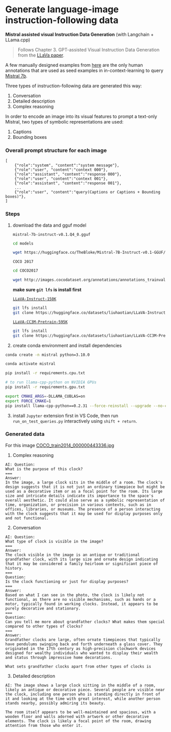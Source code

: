 # Generate language-image instruction-following data

**Mistral assisted visual Instruction Data Generation**
(with Langchain + LLama.cpp)

>Follows Chapter 3. GPT-assisted Visual Instruction Data Generation from the [LLaVa paper](https://arxiv.org/pdf/2304.08485.pdf).

A few manually designed examples from [here](https://github.com/haotian-liu/LLaVA/tree/main/playground/data/prompts) are the only human annotations that are used as seed examples in in-context-learning to query [Mistral 7b](https://mistral.ai/news/announcing-mistral-7b/).

Three types of instruction-following data are generated this way:
1. Conversation
2. Detailed description
2. Complex reasoning

In order to encode an image into its visual features to prompt a text-only Mistral, two types of symbolic representations are used:
1. Captions
2. Bounding boxes

### Overall prompt structure for each image
```
[
    {"role":"system", "content":"system message"},
    {"role":"user", "content":"context 000"},
    {"role":"assistant", "content":"response 000"},
    {"role":"user", "content":"context 001"},
    {"role":"assistant", "content":"response 001"},
    ...
    {"role":"user", "content":"query(Captions or Captions + Bounding boxes)"},
]
```

### Steps

1. download the data and gguf model

    `mistral-7b-instruct-v0.1.Q4_0.gguf`
    ```bash
    cd models

    wget https://huggingface.co/TheBloke/Mistral-7B-Instruct-v0.1-GGUF/resolve/main/mistral-7b-instruct-v0.1.Q5_K_M.gguf
    ```

    `COCO 2017`
    ```bash
    cd COCO2017

    wget http://images.cocodataset.org/annotations/annotations_trainval2017.zip
    ```

    **make sure `git lfs` is install first**

    [`LLaVA-Instruct-150K`](https://huggingface.co/datasets/liuhaotian/LLaVA-Instruct-150K)
    ```bash
    git lfs install
    git clone https://huggingface.co/datasets/liuhaotian/LLaVA-Instruct-150K
    ```

    [`LLaVA-CC3M-Pretrain-595K`](https://huggingface.co/datasets/liuhaotian/LLaVA-CC3M-Pretrain-595K)
    ```bash
    git lfs install
    git clone https://huggingface.co/datasets/liuhaotian/LLaVA-CC3M-Pretrain-595K
    ```


2. create conda environment and install dependencies
```bash
conda create -n mistral python=3.10.0

conda activate mistral

pip install -r requirements.cpu.txt

# to run llama-cpp-python on NVIDIA GPUs
pip install -r requirements.gpu.txt

export CMAKE_ARGS=-DLLAMA_CUBLAS=on
export FORCE_CMAKE=1
pip install llama-cpp-python==0.2.31 --force-reinstall --upgrade --no-cache-dir
```

3. install `Jupyter` extension first in VS Code, then run `run_on_test_queries.py` interactively using `shift + return`.


### Generated data
For this image [COCO_train2014_000000443336.jpg](https://knowyourdata-tfds.withgoogle.com/#dataset=coco_captions&tab=ITEM&select=default_segment.coco_captions.captions_text.value&draw=default_segment.coco_captions.objects_label.value,bbox,bbox&auto_draw=false&item=COCO_train2014_000000443336.jpg)

1. Complex reasoning
```
AI: Question:
What is the purpose of this clock?
===
Answer:
In the image, a large clock sits in the middle of a room. The clock's design suggests that it is not just an ordinary timepiece but might be used as a decorative item or as a focal point for the room. Its large size and intricate details indicate its importance to the space's overall aesthetic. It could also serve as a symbolic representation of time, organization, or precision in various contexts, such as in offices, libraries, or museums. The presence of a person interacting with the clock suggests that it may be used for display purposes only and not functional.
```

2. Conversation
```
AI: Question:
What type of clock is visible in the image?
===
Answer:
The clock visible in the image is an antique or traditional grandfather clock, with its large size and ornate design indicating that it may be considered a family heirloom or significant piece of history.
===
Question:
Is the clock functioning or just for display purposes?
===
Answer:
Based on what I can see in the photo, the clock is likely not functional, as there are no visible mechanisms, such as hands or a motor, typically found in working clocks. Instead, it appears to be purely decorative and stationary.
===
Question:
Can you tell me more about grandfather clocks? What makes them special compared to other types of clocks?
===
Answer:
Grandfather clocks are large, often ornate timepieces that typically have pendulums swinging back and forth underneath a glass cover. They originated in the 17th century as high-precision clockwork devices designed for wealthy individuals who wanted to display their wealth and status through impressive home decorations.

What sets grandfather clocks apart from other types of clocks is

```

3. Detailed description
```
AI: The image shows a large clock sitting in the middle of a room, likely an antique or decorative piece. Several people are visible near the clock, including one person who is standing directly in front of it and looking at the time with great interest, while another person stands nearby, possibly admiring its beauty.

The room itself appears to be well-maintained and spacious, with a wooden floor and walls adorned with artwork or other decorative elements. The clock is likely a focal point of the room, drawing attention from those who enter it.

```
